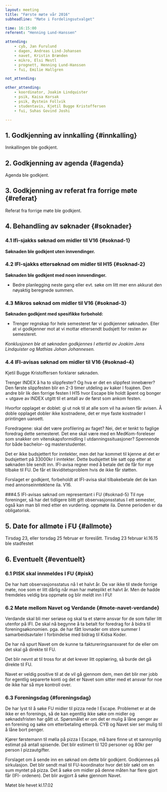 ```yaml
---
layout: meeting
title: "Første møte vår 2016"
subheadline: "Møte i Fordelingsutvalget"

time: 16:15:00
referent: "Henning Lund-Hanssen"

attending:
    - cyb, Jan Furulund
    - dagen, Andreas Lind-Johansen
    - navet, Kristin Brænden
    - mikro, Elsi Mestl
    - prognett, Henning Lund-Hanssen
    - fui, Emilie Hallgren

not_attending:

other_attending:
    - koordinator, Joakim Lindquister
    - psik, Kaisa Korsak
    - psik, Øystein Follvik
    - studentavis, Kjetil Bugge Kristoffersen
    - fui, Suhas Govind Joshi

---
```


## 1. Godkjenning av innkalling {#innkalling}
Innkallingen ble godkjent.

## 2. Godkjenning av agenda {#agenda}
Agenda ble godkjent.

## 3. Godkjenning av referat fra forrige møte {#referat}
Referat fra forrige møte ble godkjent.

## 4. Behandling av søknader {#soknader}
### 4.1 Ifi-sjakks søknad om midler til V16 {#soknad-1}
**Søknaden ble godkjent uten innvendinger.**

### 4.2 IFI-sjakks ettersøknad om midler til H15 {#soknad-2}
**Søknaden ble godkjent med noen innvendinger.**
- Bedre planlegging neste gang eller evt. søke om litt mer enn akkurat den
nøyaktig beregnede summen.

### 4.3 Mikros søknad om midler til V16 {#soknad-3}
**Søknaden godkjent med spesifikke forbehold:**
- Trenger regnskap for hele semesteret før vi godkjenner søknaden. Eller at vi
godkjenner mot at vi mottar ettersendt budsjett for resten av semesteret.

*Konklusjonen ble at søknaden godkjennes I ettertid av Joakim Jens Lindquister
og Mathias Johan Johannesen.*

### 4.4 IFI-avisas søknad om midler til V16 {#soknad-4}
Kjetil Bugge Kristoffersen forklarer søknaden.

Trenger INDEX å ha to slippfester? Og hva er det en slippfest innebærer?
Den første slippfesten blir en 2-3 timer utdeling av kaker I foajéen. Den andre blir
lik den forrige festen I H15 hvor Escape ble holdt åpent og bonger + utgave av
INDEX utgitt til et antall av de først som ankom festen.

Hvorfor opplaget er doblet: gi ut nok til at alle som vil ha avisen får avisen. Å
doble opplaget dobler ikke kostnadene, det er mye faste kostnader I printingen
uansett.

Foredragene: skal det være profilering av faget?
Nei, det er tenkt to faglige foredrag dette semesteret. Det ene skal være med en
MedKom-foreleser som snakker om vitenskapsformidling I
utdanningssituasjoner? Spennende for både bachelor- og masterstudenter.

Det er ikke budsjettert for inntekter, men det har kommet til kjenne at det er
budsjettert på 33000kr I inntekter. Dette budsjettet ble satt opp etter at søknaden
ble sendt inn. IFI-avisa regner med å betale det de får for mye tilbake til FU. De
får et likviditetsproblem hvis de ikke får støtten.

Forslaget er godkjent, forbeholdt at IFI-avisa skal tilbakebetale det de kan med
annonseinntektene ila. V16.

###4.5 IFI-avisas søknad om representant i FU {#soknad-5}
Til nye foreninger, så har det tidligere blitt gitt observasjonsstatus I ett semester,
også kan man bli med etter en vurdering. oppmøte ila. Denne perioden er da
obligatorisk.

## 5. Date for allmøte i FU {#allmote}

Tirsdag 23, eller torsdag 25 februar er foreslått. Tirsdag 23 februar kl.16.15 ble
stadfestet

## 6. Eventuelt {#eventuelt}
### 6.1 PISK skal innmeldes I FU {#pisk}
De har hatt observasjonsstatus nå I et halvt år. De var ikke til stede forrige møte,
noe som er litt dårlig når man har møteplikt et halvt år. Men de hadde fremdeles
veldig bra oppmøte og blir meldt inn I FU!

### 6.2 Møte mellom Navet og Verdande {#mote-navet-verdande}
Verdande skal bli mer seriøse og skal ta et større ansvar for de som faller litt
utenfor på IFI. De skal nå begynne å ta betalt for foredrag for å bidra til
foreningsøkonomien. pga. de har fått lovnader om store summer I
samarbeidsavtaler I forbindelse med bidrag til Kidsa Koder.

De har nå spurt Navet om de kunne ta faktureringsansvaret for de eller om det
skal gå direkte til FU.

Det blir nevnt at til tross for at det krever litt opplæring, så burde det gå direkte til
FU.

Navet er veldig positive til at de vil gå gjennom dem, men det blir mer jobb for
egentlig separerte konti og det er Navet som sitter med et ansvar for noe de ikke
har så mye kontroll over.

### 6.3 Foreningsdag {#foreningsdag}
De har lyst til å søke FU midler til pizza nede I Escape. Problemet er at de ikke er
en forenings, så de kan egentlig ikke søke om midler og søknadsfristen har gått
ut. Spørsmålet er om det er mulig å låne penger av en forening og søke om
etterbetaling etterpå. CYB og Navet sier ser mulig til å låne bort penger.

Kjører førstemann til mølla på pizza I Escape, må bare finne ut et sannsynlig
estimat på antall spisende. Det blir estimert til 120 personer og 80kr per person I
pizzautgifter.

Forslaget om å sende inn en søknad om dette blir godkjent. Godkjennes på
sirkulasjon. Det blir sendt mail til FU-koordinator hvor det blir søkt om en sum myntet på pizza. Det å søke om midler på denne måten har flere gjort får (IFI-
ordenen). Det blir avgjort å søke gjennom Navet.

Møtet ble hevet kl.17.02
